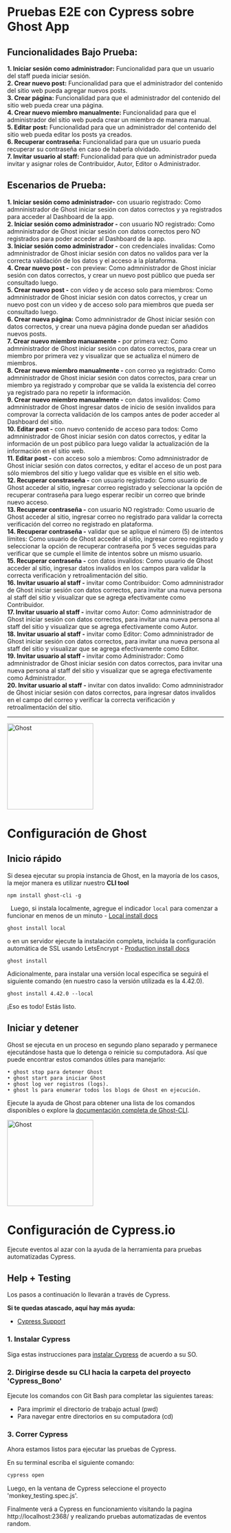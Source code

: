 # Pruebas E2E con Cypress sobre Ghost App

## Funcionalidades Bajo Prueba: 

**1. Iniciar sesión como administrador:** Funcionalidad para que un usuario del staff pueda iniciar sesión.\
**2. Crear nuevo post:** Funcionalidad para que el administrador del contenido del sitio web pueda agregar nuevos posts.\
**3. Crear página:** Funcionalidad para que el administrador del contenido del sitio web pueda crear una página.\
**4. Crear nuevo miembro manualmente:** Funcionalidad para que el administrador del sitio web pueda crear un miembro de manera manual.\
**5. Editar post:** Funcionalidad para que un administrador del contenido del sitio web pueda editar los posts ya creados.\
**6. Recuperar contraseña:** Funcionalidad para que un usuario pueda recuperar su contraseña en caso de haberla olvidado.\
**7. Invitar usuario al staff:** Funcionalidad para que un administrador pueda invitar y asignar roles de Contribuidor, Autor, Editor o Administrador.

## Escenarios de Prueba:
**1. Iniciar sesión como administrador-** con usuario registrado: Como admninistrador de Ghost iniciar sesión con datos correctos y ya registrados para acceder al Dashboard de la app.\
**2. Iniciar sesión como administrador -** con usuario NO registrado: Como admninistrador de Ghost iniciar sesión con datos correctos pero NO registrados para poder acceder al Dashboard de la app.\
**3. Iniciar sesión como administrador -** con credenciales invalidas: Como admninistrador de Ghost iniciar sesión con datos no validos para ver la correcta validación de los datos y el acceso a la plataforma.\
**4. Crear nuevo post -** con preview:  Como admninistrador de Ghost iniciar sesión con datos correctos, y crear un nuevo post público que pueda ser consultado luego.\
**5. Crear nuevo post -** con vídeo y de acceso solo para miembros: Como admninistrador de Ghost iniciar sesión con datos correctos, y crear un nuevo post con un video y de acceso solo para miembros que pueda ser consultado luego.\
**6. Crear nueva página:** Como admninistrador de Ghost iniciar sesión con datos correctos, y crear una nueva página donde puedan ser añadidos nuevos posts.\
**7. Crear nuevo miembro manuamente -** por primera vez: Como admninistrador de Ghost iniciar sesión con datos correctos, para crear un miembro por primera vez y visualizar que se actualiza el número de miembros.\
**8. Crear nuevo miembro manualmente -** con correo ya registrado: Como admninistrador de Ghost iniciar sesión con datos correctos, para crear un miembro ya registrado y comprobar que se valida la existencia del correo ya registrado para no repetir la información.\
**9. Crear nuevo miembro manualmente -** con datos invalidos: Como admninistrador de Ghost ingresar datos de inicio de sesión invalidos para comprovar la correcta validación de los campos antes de poder acceder al Dashboard del sitio. \
**10. Editar post -** con nuevo contenido de acceso para todos: Como admninistrador de Ghost iniciar sesión con datos correctos, y editar la información de un post público para luego validar la actualización de la información en el sitio web.\
**11. Editar post -** con acceso solo a miembros: Como admninistrador de Ghost iniciar sesión con datos correctos, y editar el acceso de un post para sólo miembros del sitio y luego validar que es visible en el sitio web.\
**12. Recuperar constraseña -** con usuario registrado: Como usuario de Ghost acceder al sitio, ingresar correo registrado y seleccionar la opción de recuperar contraseña para luego esperar recibir un correo que brinde nuevo acceso.\
**13. Recuperar contraseña -** con usuario NO registrado: Como usuario de Ghost acceder al sitio, ingresar correo no registrado para validar la correcta verificación del correo no registrado en plataforma.\
**14. Recuperar contraseña -** validar que se aplique el número (5) de intentos límites: Como usuario de Ghost acceder al sitio, ingresar correo registrado y seleccionar la opción de recuperar contraseña por 5 veces seguidas para verificar que se cumple el límite de intentos sobre un mismo usuario.\
**15. Recuperar contraseña -** con datos invalidos: Como usuario de Ghost acceder al sitio, ingresar datos invalidos en los campos para validar la correcta verificación y retroalimentación del sitio.\
**16. Invitar usuario al staff -** invitar como Contribuidor: Como admninistrador de Ghost iniciar sesión con datos correctos, para invitar una nueva persona al staff del sitio y visualizar que se agrega efectivamente como Contribuidor.\
**17. Invitar usuario al staff -** invitar como Autor: Como admninistrador de Ghost iniciar sesión con datos correctos, para invitar una nueva persona al staff del sitio y visualizar que se agrega efectivamente como Autor.\
**18. Invitar usuario al staff -** invitar como Editor: Como admninistrador de Ghost iniciar sesión con datos correctos, para invitar una nueva persona al staff del sitio y visualizar que se agrega efectivamente como Editor.\
**19. Invitar usuario al staff -** invitar como Administrador: Como admninistrador de Ghost iniciar sesión con datos correctos, para invitar una nueva persona al staff del sitio y visualizar que se agrega efectivamente como Administrador.\
**20. Invitar usuario al staff -** invitar con datos invalido: Como admninistrador de Ghost iniciar sesión con datos correctos, para ingresar datos invalidos en el campo del correo y verificar la correcta verificación y retroalimentación del sitio.

<hr>
<img src="https://user-images.githubusercontent.com/65487235/157884383-1b75feb1-45d8-4430-b636-3f7e06577347.png" alt="Ghost" width="200px">

# Configuración de Ghost

## Inicio rápido 

Si desea ejecutar su propia instancia de Ghost, en la mayoría de los casos, la mejor manera es utilizar nuestro **CLI tool**

```
npm install ghost-cli -g
```
&nbsp;
Luego, si instala localmente, agregue el indicador `local` para comenzar a funcionar en menos de un minuto - [Local install docs](https://ghost.org/docs/install/local/)
```
ghost install local
```
o en un servidor ejecute la instalación completa, incluida la configuración automática de SSL usando LetsEncrypt - [Production install docs](https://ghost.org/docs/install/ubuntu/)

```
ghost install
```

Adicionalmente, para instalar una versión local especifica se seguirá el siguiente comando (en nuestro caso la versión utilizada es la 4.42.0).

```
ghost install 4.42.0 --local
```


¡Eso es todo! Estás listo.

## Iniciar y detener 
Ghost se ejecuta en un proceso en segundo plano separado y permanece ejecutándose hasta que lo detenga o reinicie su computadora. Así que puede encontrar estos comandos útiles para manejarlo:
```
• ghost stop para detener Ghost
• ghost start para iniciar Ghost
• ghost log ver registros (logs).
• ghost ls para enumerar todos los blogs de Ghost en ejecución.
```

Ejecute la ayuda de Ghost para obtener una lista de los comandos disponibles o explore la [documentación completa de Ghost-CLI](https://ghost.org/docs/ghost-cli/).


<!-- End GHOST documentation  -->

<img src="https://user-images.githubusercontent.com/66291589/167258023-93bd8c47-784e-46f4-82d8-399128c3f0c4.png" alt="Ghost" width="200px">

# Configuración de Cypress.io

Ejecute eventos al azar con la ayuda de la herramienta para pruebas automatizadas Cypress.

## Help + Testing
Los pasos a continuación lo llevarán a través de Cypress.

**Si te quedas atascado, aquí hay más ayuda:**

* [Cypress Support](https://on.cypress.io/support)

### 1. Instalar Cypress

Siga estas instrucciones para [instalar Cypress](https://on.cypress.io/installing-cypress) de acuerdo a su SO.


### 2. Dirigirse desde su CLI hacia la carpeta del proyecto 'Cypress_Bono'

Ejecute los comandos con Git Bash para completar las siguientes tareas:
- Para imprimir el directorio de trabajo actual (pwd)
- Para navegar entre directorios en su computadora (cd)

### 3. Correr Cypress 
Ahora estamos listos para ejecutar las pruebas de Cypress.

En su terminal escriba el siguiente comando:
```bash
cypress open
```

Luego, en la ventana de Cypress seleccione el proyecto 'monkey_testing.spec.js'. 

Finalmente verá a Cypress en funcionamiento visitando la pagina http://localhost:2368/ y realizando pruebas automatizadas de eventos random. 




